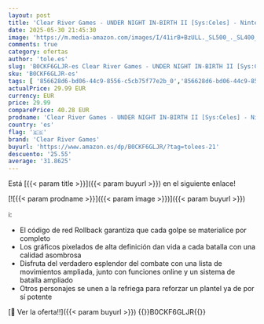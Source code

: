 ```yaml
---
layout: post
title: 'Clear River Games - UNDER NIGHT IN-BIRTH II [Sys:Celes] - Nintendo Switch'
date: 2025-05-30 21:45:30
image: 'https://m.media-amazon.com/images/I/41irB+BzULL._SL500_._SL400_.jpg'
comments: true
category: ofertas
author: 'tole.es'
slug: 'B0CKF6GLJR-es Clear River Games - UNDER NIGHT IN-BIRTH II [Sys:Celes] -...'
sku: 'B0CKF6GLJR-es'
tags: [ '856628d6-bd06-44c9-8556-c5cb75f77e2b_0','856628d6-bd06-44c9-8556-c5cb75f77e2b_2201','856628d6-bd06-44c9-8556-c5cb75f77e2b_3601','856628d6-bd06-44c9-8556-c5cb75f77e2b_401','Arborist Merchandising Root','Hardware y juegos para Nintendo Switch','Juegos para Nintendo Switch','Preventa de Videojuegos','Self Service','Special Features Stores','Tienda de consolas y videojuegos infantiles','Videojuegos','Videojuegos más esperados','clear river games','nintendo','🇪🇸', ]
actualPrice: 29.99 EUR
currency: EUR
price: 29.99
comparePrice: 40.28 EUR
prodname: 'Clear River Games - UNDER NIGHT IN-BIRTH II [Sys:Celes] - Nintendo Switch'
country: 'es'
flag: '🇪🇸'
brand: 'Clear River Games'
buyurl: 'https://www.amazon.es/dp/B0CKF6GLJR/?tag=tolees-21'
descuento: '25.55'
average: '31.8625'
---
```


Está [{{< param title >}}]({{< param buyurl >}}) en el siguiente enlace!

[![{{< param prodname >}}]({{< param image >}})]({{< param buyurl >}})

ℹ️:

- El código de red Rollback garantiza que cada golpe se materialice por completo
- Los gráficos pixelados de alta definición dan vida a cada batalla con una calidad asombrosa
- Disfruta del verdadero esplendor del combate con una lista de movimientos ampliada, junto con funciones online y un sistema de batalla ampliado
- Otros personajes se unen a la refriega para reforzar un plantel ya de por sí potente

[🛒 Ver la oferta!!]({{< param buyurl >}})
{{<world>}}B0CKF6GLJR{{</world>}}
